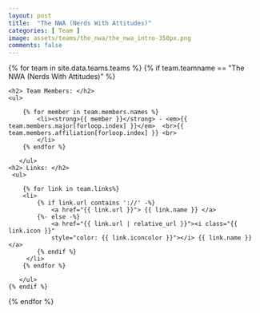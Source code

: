 ```yaml
---
layout: post
title:  "The NWA (Nerds With Attitudes)"
categories: [ Team ]
image: assets/teams/the_nwa/the_nwa_intro-350px.png
comments: false
---
```



<div>
{% for team in site.data.teams.teams %}
    {% if team.teamname == "The NWA (Nerds With Attitudes)" %}
    
    
    <h2> Team Members: </h2>
    <ul>
    
        {% for member in team.members.names %}
            <li><strong>{{ member }}</strong> - <em>{{ team.members.major[forloop.index] }}</em>  <br>{{ team.members.affiliation[forloop.index] }} <br>
            </li>
        {% endfor %}
             
       </ul>  
    <h2> Links: </h2>
     <ul>
    
        {% for link in team.links%}
        <li>
            {% if link.url contains '://' -%}
                <a href="{{ link.url }}"> {{ link.name }} </a> 
            {%- else -%}
                <a href="{{ link.url | relative_url }}"><i class="{{ link.icon }}" 
                style="color: {{ link.iconcolor }}"></i> {{ link.name }} </a> 
            {% endif %}
         </li>   
        {% endfor %}
             
       </ul>  
    {% endif %}
   
{% endfor %}
</div>


